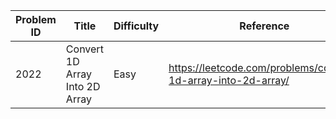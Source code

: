 | Problem ID | Title | Difficulty | Reference
| --- | --- | --- | ---
| 2022 | Convert 1D Array Into 2D Array | Easy | https://leetcode.com/problems/convert-1d-array-into-2d-array/
